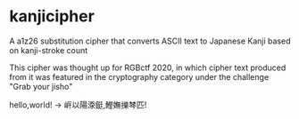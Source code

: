 # kanjicipher
A a1z26 substitution cipher that converts ASCII text to Japanese Kanji based on kanji-stroke count

This cipher was thought up for RGBctf 2020, in which cipher text produced from it was featured in the cryptography category under the challenge "Grab your jisho"

hello,world! -> 㟁以陽𣷹鋌,鰹嫵擽棽匹!

